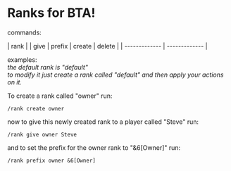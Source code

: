 # Ranks for BTA!  
commands:  

| rank |
| give | prefix | create | delete |
| ------------- | ------------- |


examples:  
*the default rank is "default"  
to modify it just create a rank called "default" and then apply your actions on it.*  

To create a rank called "owner" run:
```
/rank create owner
```
now to give this newly created rank to a player called "Steve" run:
```
/rank give owner Steve
```
and to set the prefix for the owner rank to "&6[Owner]" run:
```
/rank prefix owner &6[Owner]
```